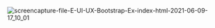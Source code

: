 ![screencapture-file-E-UI-UX-Bootstrap-Ex-index-html-2021-06-09-17_10_01](https://user-images.githubusercontent.com/84341328/121348142-9a162100-c945-11eb-95bb-3c850e27ec8f.png)
